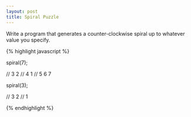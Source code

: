 ```yaml
---
layout: post
title: Spiral Puzzle
---
```


Write a program that generates a counter-clockwise spiral
up to whatever value you specify.

{% highlight javascript %}

spiral(7);

// 3 2
// 4 1
// 5 6 7

spiral(3);

// 3 2
//   1

{% endhighlight %}
